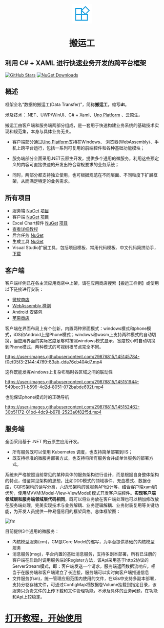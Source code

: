 <div align=center>
 <img src="https://raw.githubusercontent.com/Daoting/dt/master/logo.png" width="64" />
 <h1>搬运工</h1>
</div>

## 利用 C# + XAML 进行快速业务开发的跨平台框架
[![GitHub Stars](https://img.shields.io/github/stars/daoting/dt?label=github%20stars)](https://github.com/daoting/dt/stargazers/)
[![NuGet Downloads](https://img.shields.io/nuget/dt/dt.client.svg)](https://www.nuget.org/packages/dt.client)

## 概述
框架全名“数据的搬运工(Data Transfer)”，简称**搬运工**，缩写**dt**。

涉及技术：.NET、UWP/WinUI、C# + Xaml、[Uno Platform](https://github.com/unoplatform/uno) 、云原生。

搬运工由客户端和服务端两部分组成，是一套用于快速构建业务系统的基础技术实现和规范集，本身与具体业务无关。

* 客户端部分通过[Uno Platform](https://github.com/unoplatform/uno)支持在Windows、 浏览器(WebAssembly)、手机上跨平台运行，包括一系列可复用的前端控件和各种基础功能模块；

* 服务端部分全面采用.NET云原生开发，提供多个通用的微服务，利用这些预定义的内容可直接快速的开发出符合常规要求的业务系统；

* 同时，两部分都支持独立使用，也可根据规范在不同层面、不同粒度下扩展框架，从而满足特定的业务需求。

## 所有项目
* 服务端 [NuGet](https://www.nuget.org/packages/Dt.Service) [项目](https://github.com/daoting/dt.service)
* 客户端 [NuGet](https://www.nuget.org/packages/Dt.Client) [项目](https://github.com/daoting/dt.client)
* Excel Chart控件 [NuGet](https://www.nuget.org/packages/Dt.Infras) [项目](https://github.com/daoting/dt.infras)
* [查看详细教程](https://daotingh.gitee.io/dt-docs/docs)
* 后台任务 [NuGet](https://www.nuget.org/packages/Dt.Tasks)
* 生成工具 [NuGet](https://www.nuget.org/packages/Dt.BuildTools)
* Visual Studio扩展工具，包括项目模板、常用代码模板、中文代码简拼助手，[下载](https://x13382a571.oicp.vip/downloads/vsix/)

 
## 客户端
客户端样例已在各主流应用商店中上架，请在应用商店搜索【搬运工样例】或使用以下链接进行安装：
* [微软商店](https://www.microsoft.com/store/productId/9PBFQ5NHPH14)
* [WebAssembly 样例](https://x13382a571.oicp.vip/demoui/)
* [Android 安装包](https://x13382a571.oicp.vip/downloads/apk/)
* [苹果商店](https://apps.apple.com/cn/app/%E6%90%AC%E8%BF%90%E5%B7%A5%E6%A0%B7%E4%BE%8B/id1591859126)

客户端在界面布局上有个创新，内置两种界面模式：windows模式和phone模式，iOS和Android上是Phone模式；windows和wasm上支持两种模式的自动切换，当应用界面的实际宽度足够时按照windows模式显示，宽度较小时自动切换到Phone模式，两种模式的可视树根节点完全不同。

https://user-images.githubusercontent.com/29876815/145145784-f0ef05f3-2144-4769-83ab-dda76eb404d7.mp4

这样既能发挥windows上复杂布局时各区域之间的联动性

https://user-images.githubusercontent.com/29876815/145151944-549bec31-b599-4d2d-8051-072babde692f.mp4

也能保证phone模式时的正确导航

https://user-images.githubusercontent.com/29876815/145152462-30b51172-01bd-4dc9-b978-2523a0f82f5d.mp4

## 服务端
全面采用基于 .NET 的云原生应用开发。
* 所有服务既可以使用 Kubernetes 调度，也支持简单部署到IIS；
* 既支持标准的微服务部署方式，也支持将所有服务合并成单体服务的部署方式。

系统未严格按照当前常见的某种具体的服务架构进行设计，而是根据自身整体架构的特点，借鉴常见架构的思想，比如DDD模式的领域事件、充血模式、数据仓库，CQRS架构的读写分离，六边形架构的微服务API设计等，结合客户端xaml的优势，使用MVVM(Model-View-ViewModel)模式开发客户端控件。**实现客户端领域层和服务端领域层代码相同**，既可以将业务放在客户端处理也可以稍加修改放在服务端处理，完美实现技术与业务解耦、业务逻辑解耦、业务封装复用等关键功能，为开发人员提供一种易懂易用的框架风格。总体框架图：

![fm](https://daotingh.gitee.io/dt-docs/docs/2%E5%9F%BA%E7%A1%80/1%E6%80%BB%E4%BD%93%E6%9E%B6%E6%9E%84/6.png)

目前提供3个通用的微服务：
* 内核模型服务(cm)，CM是Core Model的缩写，为平台提供基础的内核模型服务
* 消息服务(msg)，平台内置的基础消息服务，支持多副本部署，所有已注册的客户端在启动时调用服务端的Register方法，该Api采用基于http2协议的ServerStream模式，即：客户端发送一个请求，服务端返回数据流响应，相当于在服务端和客户端建立了长连接，服务端可以实时向客户端推送信息
* 文件服务(fsm)，统一管理应用范围内使用的文件，在k8s中支持多副本部署，支持分卷存储文件，可通过ConfigMap将数据卷Volume挂载到指定目录，该服务只负责文件的上传下载和文件管理功能，不涉及具体的业务问题，在功能和Api上较稳定。


# [打开教程，开始使用](https://daotingh.gitee.io/dt-docs/docs)
